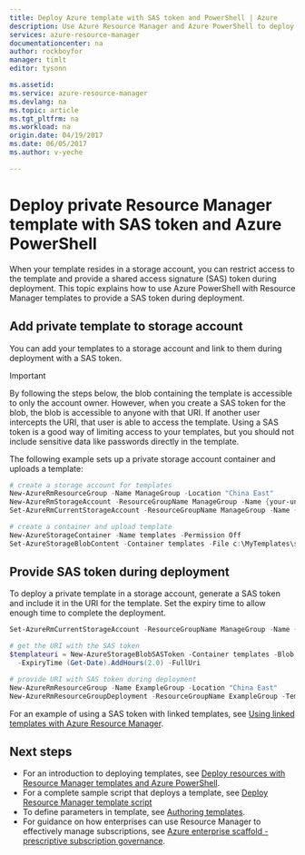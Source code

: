 ```yaml
---
title: Deploy Azure template with SAS token and PowerShell | Azure
description: Use Azure Resource Manager and Azure PowerShell to deploy resources to Azure from a template that is protected with SAS token.
services: azure-resource-manager
documentationcenter: na
author: rockboyfor
manager: timlt
editor: tysonn

ms.assetid: 
ms.service: azure-resource-manager
ms.devlang: na
ms.topic: article
ms.tgt_pltfrm: na
ms.workload: na
origin.date: 04/19/2017
ms.date: 06/05/2017
ms.author: v-yeche

---
```

# Deploy private Resource Manager template with SAS token and Azure PowerShell

When your template resides in a storage account, you can restrict access to the template and provide a shared access signature (SAS) token during deployment. This topic explains how to use Azure PowerShell with Resource Manager templates to provide a SAS token during deployment. 

## Add private template to storage account

You can add your templates to a storage account and link to them during deployment with a SAS token.

> [!IMPORTANT]
> By following the steps below, the blob containing the template is accessible to only the account owner. However, when you create a SAS token for the blob, the blob is accessible to anyone with that URI. If another user intercepts the URI, that user is able to access the template. Using a SAS token is a good way of limiting access to your templates, but you should not include sensitive data like passwords directly in the template.
> 
> 

The following example sets up a private storage account container and uploads a template:

```powershell
# create a storage account for templates
New-AzureRmResourceGroup -Name ManageGroup -Location "China East"
New-AzureRmStorageAccount -ResourceGroupName ManageGroup -Name {your-unique-name} -Type Standard_LRS -Location "China North"
Set-AzureRmCurrentStorageAccount -ResourceGroupName ManageGroup -Name {your-unique-name}

# create a container and upload template
New-AzureStorageContainer -Name templates -Permission Off
Set-AzureStorageBlobContent -Container templates -File c:\MyTemplates\storage.json
```

## Provide SAS token during deployment
To deploy a private template in a storage account, generate a SAS token and include it in the URI for the template. Set the expiry time to allow enough time to complete the deployment.

```powershell
Set-AzureRmCurrentStorageAccount -ResourceGroupName ManageGroup -Name {your-unique-name}

# get the URI with the SAS token
$templateuri = New-AzureStorageBlobSASToken -Container templates -Blob storage.json -Permission r `
  -ExpiryTime (Get-Date).AddHours(2.0) -FullUri

# provide URI with SAS token during deployment
New-AzureRmResourceGroup -Name ExampleGroup -Location "China East"
New-AzureRmResourceGroupDeployment -ResourceGroupName ExampleGroup -TemplateUri $templateuri
```

For an example of using a SAS token with linked templates, see [Using linked templates with Azure Resource Manager](resource-group-linked-templates.md).

## Next steps
* For an introduction to deploying templates, see [Deploy resources with Resource Manager templates and Azure PowerShell](resource-group-template-deploy.md).
* For a complete sample script that deploys a template, see [Deploy Resource Manager template script](resource-manager-samples-powershell-deploy.md)
* To define parameters in template, see [Authoring templates](resource-group-authoring-templates.md#parameters).
* For guidance on how enterprises can use Resource Manager to effectively manage subscriptions, see [Azure enterprise scaffold - prescriptive subscription governance](resource-manager-subscription-governance.md).